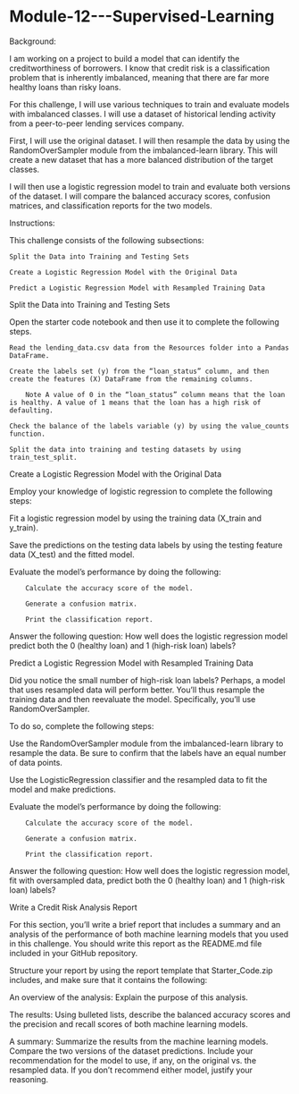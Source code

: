 # Module-12---Supervised-Learning

Background:

I am working on a project to build a model that can identify the creditworthiness of borrowers. I know that credit risk is a classification problem that is inherently imbalanced, meaning that there are far more healthy loans than risky loans.

For this challenge, I will use various techniques to train and evaluate models with imbalanced classes. I will use a dataset of historical lending activity from a peer-to-peer lending services company.

First, I will use the original dataset. I will then resample the data by using the RandomOverSampler module from the imbalanced-learn library. This will create a new dataset that has a more balanced distribution of the target classes.

I will then use a logistic regression model to train and evaluate both versions of the dataset. I will compare the balanced accuracy scores, confusion matrices, and classification reports for the two models.

Instructions:

This challenge consists of the following subsections:

    Split the Data into Training and Testing Sets

    Create a Logistic Regression Model with the Original Data

    Predict a Logistic Regression Model with Resampled Training Data

Split the Data into Training and Testing Sets

Open the starter code notebook and then use it to complete the following steps.

    Read the lending_data.csv data from the Resources folder into a Pandas DataFrame.

    Create the labels set (y) from the “loan_status” column, and then create the features (X) DataFrame from the remaining columns.

        Note A value of 0 in the “loan_status” column means that the loan is healthy. A value of 1 means that the loan has a high risk of defaulting.

    Check the balance of the labels variable (y) by using the value_counts function.

    Split the data into training and testing datasets by using train_test_split.

Create a Logistic Regression Model with the Original Data

Employ your knowledge of logistic regression to complete the following steps:

Fit a logistic regression model by using the training data (X_train and y_train).

Save the predictions on the testing data labels by using the testing feature data (X_test) and the fitted model.

Evaluate the model’s performance by doing the following:

        Calculate the accuracy score of the model.

        Generate a confusion matrix.

        Print the classification report.

Answer the following question: How well does the logistic regression model predict both the 0 (healthy loan) and 1 (high-risk loan) labels?

Predict a Logistic Regression Model with Resampled Training Data

Did you notice the small number of high-risk loan labels? Perhaps, a model that uses resampled data will perform better. You’ll thus resample the training data and then reevaluate the model. Specifically, you’ll use RandomOverSampler.

To do so, complete the following steps:

Use the RandomOverSampler module from the imbalanced-learn library to resample the data. Be sure to confirm that the labels have an equal number of data points.

Use the LogisticRegression classifier and the resampled data to fit the model and make predictions.

Evaluate the model’s performance by doing the following:

        Calculate the accuracy score of the model.

        Generate a confusion matrix.

        Print the classification report.

Answer the following question: How well does the logistic regression model, fit with oversampled data, predict both the 0 (healthy loan) and 1 (high-risk loan) labels?

Write a Credit Risk Analysis Report

For this section, you’ll write a brief report that includes a summary and an analysis of the performance of both machine learning models that you used in this challenge. You should write this report as the README.md file included in your GitHub repository.

Structure your report by using the report template that Starter_Code.zip includes, and make sure that it contains the following:

An overview of the analysis: Explain the purpose of this analysis.

The results: Using bulleted lists, describe the balanced accuracy scores and the precision and recall scores of both machine learning models.

A summary: Summarize the results from the machine learning models. Compare the two versions of the dataset predictions. Include your recommendation for the model to use, if any, on the original vs. the resampled data. If you don’t recommend either model, justify your reasoning.

